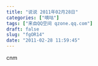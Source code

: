 ```yaml
---
title: "说说 2011年02月28日"
categories: ["嘀咕"]
tags: ["来自QQ空间 qzone.qq.com"]
draft: false
slug: "fgOR14"
date: "2011-02-28 11:59:45"
---
```


cnm
